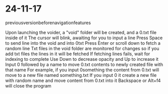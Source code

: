 # 24-11-17
previousversionbeforenavigationfeatures

Upon launching the voider, a "void" folder will be created, and a 0.txt file inside of it
The cursor will blink, awaiting for you to input a line
Press Space to send line into the void and into 0txt
Press Enter or scroll down to fetch a random line
Txt files in the void folder are monitored for changes so if you add txt files the lines in it will be fetched 
If fetching lines fails, wait for indexing to complete
Use Down to decrease opacity and Up to increase it
Input 0 followed by a name to move 0.txt contents to newly created file with that name
For example, if you input 0something the content from 0.txt will move to a new file named something.txt
If you input 0 it create a new file with random name and move content from 0.txt into it
Backspace or Alt+f4 will close the program
